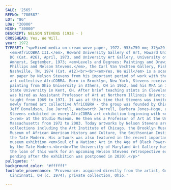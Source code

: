 ```yaml
---
SALE: '2565'
REFNO: "780587"
LOT: "86"
LOW: "20000"
HIGH: "30000"
DESCRIPT: NELSON STEVENS (1938 - )
CROSSHEAD: Yes, We Will.
year: 1972
TYPESET: "<p>Mixed media on cream wove paper, 1972. 953x759 mm; 37½x29 ⅞ inches.<br><br>Exhibited:
  <em>AfriCOBRA III.</em>, Howard University Gallery of Art, Howard University, Washington,
  DC (Cat. #26), April, 1973, and University Art Gallery, University of Massachusetts,
  Amherst, September, 1973; <em>Levels and Degrees: Paintings and Drawings by James
  Phillips and Nelson Stevens.</em>, the Carl Van Vechten Gallery, Fisk University,
  Nashville, TN, 1974 (Cat. #12)<br><br><em>Yes, We Will</em> is a scarce, large work
  on paper by Nelson Stevens from his important period of work with the Chicago-based
  art collective AfriCOBRA. Born in Brooklyn, New York, Stevens received his BFA in
  painting from Ohio University in Athens, OH in 1962, and his MFA in 1969 from Kent
  State University in Kent, OH. After brief teaching stints in Cleveland, Ohio, Stevens
  was hired as Assistant Professor of Art at Northern Illinois University where he
  taught from 1969 to 1971. It was at this time that Stevens was invited to join the
  newly formed art collective AfriCOBRA - the group was founded by Chicago artists
  Jeff Donaldson, Jae Jarrell, Wadsworth Jarrell, Barbara Jones-Hogu, and Gerald Williams.
  Stevens exhibited in every AfriCOBRA art exhibition beginning with <em>AfriCOBRA
  I</em> at the Studio Museum. He then was a Professor of Art at the University of
  Massachusetts from 1972 to 2003. Today artworks by Nelson Stevens are in many museum
  collections including the Art Institute of Chicago, the Brooklyn Museum, the National
  Museum of African American History and Culture, the Smithsonian Institution and
  the Tate Modern. His artwork was also featured in the recent important traveling
  museum exhibtion <em>Soul of a Nation: Art in the Age of Black Power</em> organized
  by the Tate Modern.<br><br>The University of Maryland Art Gallery has requested
  the loan of this work for an upcoming Nelson Stevens retrospective exhibition (dates
  pending after the exhibition was postponed in 2020).</p>"
pullquote: ''
background_color: "#ffffff"
footnote_provenance: 'Provenance: acquired directly from the artist, Grace Meacham,
  Cincinnati, OH (c. 1974); private collection, Ohio.'

---
```

